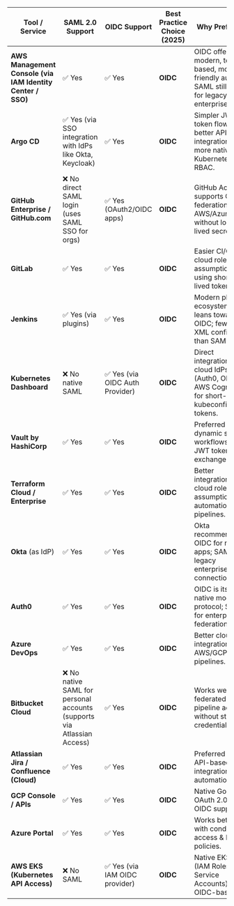 | Tool / Service                                             | SAML 2.0 Support                                                       | OIDC Support                   | Best Practice Choice (2025) | Why Preferred                                                                                      |
| ---------------------------------------------------------- | ---------------------------------------------------------------------- | ------------------------------ | --------------------------- | -------------------------------------------------------------------------------------------------- |
| **AWS Management Console (via IAM Identity Center / SSO)** | ✅ Yes                                                                  | ✅ Yes                          | **OIDC**                    | OIDC offers modern, token-based, mobile-friendly auth; SAML still used for legacy enterprise IdPs. |
| **Argo CD**                                                | ✅ Yes (via SSO integration with IdPs like Okta, Keycloak)              | ✅ Yes                          | **OIDC**                    | Simpler JWT token flow, better API integration, more native with Kubernetes RBAC.                  |
| **GitHub Enterprise / GitHub.com**                         | ❌ No direct SAML login (uses SAML SSO for orgs)                        | ✅ Yes (OAuth2/OIDC apps)       | **OIDC**                    | GitHub Actions supports OIDC federation to AWS/Azure/GCP without long-lived secrets.               |
| **GitLab**                                                 | ✅ Yes                                                                  | ✅ Yes                          | **OIDC**                    | Easier CI/CD cloud role assumption using short-lived tokens.                                       |
| **Jenkins**                                                | ✅ Yes (via plugins)                                                    | ✅ Yes                          | **OIDC**                    | Modern plugin ecosystem leans towards OIDC; fewer XML configs than SAML.                           |
| **Kubernetes Dashboard**                                   | ❌ No native SAML                                                       | ✅ Yes (via OIDC Auth Provider) | **OIDC**                    | Direct integration with cloud IdPs (Auth0, Okta, AWS Cognito) for short-lived kubeconfig tokens.   |
| **Vault by HashiCorp**                                     | ✅ Yes                                                                  | ✅ Yes                          | **OIDC**                    | Preferred for dynamic secrets workflows and JWT token exchange.                                    |
| **Terraform Cloud / Enterprise**                           | ✅ Yes                                                                  | ✅ Yes                          | **OIDC**                    | Better integration with cloud role assumption and automation pipelines.                            |
| **Okta** (as IdP)                                          | ✅ Yes                                                                  | ✅ Yes                          | **OIDC**                    | Okta recommends OIDC for new apps; SAML for legacy enterprise connections.                         |
| **Auth0**                                                  | ✅ Yes                                                                  | ✅ Yes                          | **OIDC**                    | OIDC is its native modern protocol; SAML for enterprise federation.                                |
| **Azure DevOps**                                           | ✅ Yes                                                                  | ✅ Yes                          | **OIDC**                    | Better cloud role integration for AWS/GCP/Azure pipelines.                                         |
| **Bitbucket Cloud**                                        | ❌ No native SAML for personal accounts (supports via Atlassian Access) | ✅ Yes                          | **OIDC**                    | Works well for federated pipeline access without static credentials.                               |
| **Atlassian Jira / Confluence (Cloud)**                    | ✅ Yes                                                                  | ✅ Yes                          | **OIDC**                    | Preferred for API-based integrations & automation.                                                 |
| **GCP Console / APIs**                                     | ✅ Yes                                                                  | ✅ Yes                          | **OIDC**                    | Native Google OAuth 2.0 / OIDC support.                                                            |
| **Azure Portal**                                           | ✅ Yes                                                                  | ✅ Yes                          | **OIDC**                    | Works better with conditional access & MFA policies.                                               |
| **AWS EKS (Kubernetes API Access)**                        | ❌ No SAML                                                              | ✅ Yes (via IAM OIDC provider)  | **OIDC**                    | Native EKS IRSA (IAM Roles for Service Accounts) is OIDC-based.                                    |
